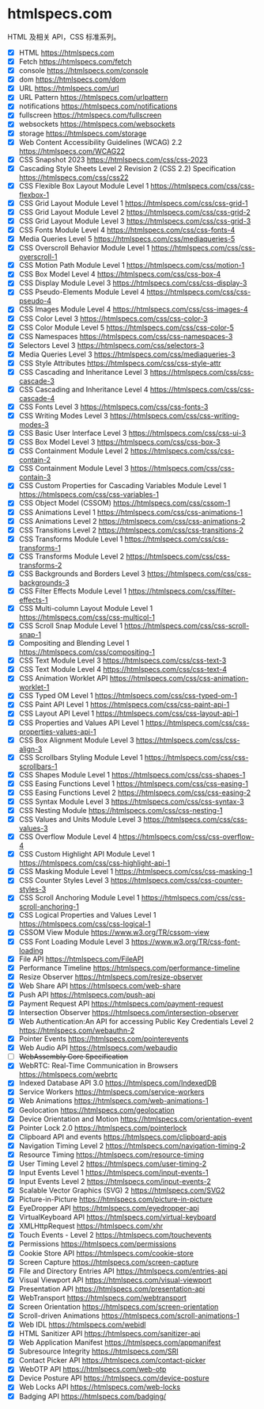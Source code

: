 # htmlspecs.com
HTML 及相关 API，CSS 标准系列。


- [x] HTML https://htmlspecs.com
- [x] Fetch https://htmlspecs.com/fetch
- [x] console https://htmlspecs.com/console
- [x] dom https://htmlspecs.com/dom
- [x] URL https://htmlspecs.com/url
- [x] URL Pattern https://htmlspecs.com/urlpattern
- [x] notifications https://htmlspecs.com/notifications
- [x] fullscreen https://htmlspecs.com/fullscreen
- [x] websockets https://htmlspecs.com/websockets
- [x] storage https://htmlspecs.com/storage
- [x] Web Content Accessibility Guidelines (WCAG) 2.2 https://htmlspecs.com/WCAG22
- [x] CSS Snapshot 2023 https://htmlspecs.com/css/css-2023
- [x] Cascading Style Sheets Level 2 Revision 2 (CSS 2.2) Specification https://htmlspecs.com/css/css22
- [x] CSS Flexible Box Layout Module Level 1 https://htmlspecs.com/css/css-flexbox-1
- [x] CSS Grid Layout Module Level 1 https://htmlspecs.com/css/css-grid-1
- [x] CSS Grid Layout Module Level 2 https://htmlspecs.com/css/css-grid-2
- [x] CSS Grid Layout Module Level 3 https://htmlspecs.com/css/css-grid-3
- [x] CSS Fonts Module Level 4 https://htmlspecs.com/css/css-fonts-4
- [x] Media Queries Level 5 https://htmlspecs.com/css/mediaqueries-5
- [x] CSS Overscroll Behavior Module Level 1 https://htmlspecs.com/css/css-overscroll-1
- [x] CSS Motion Path Module Level 1 https://htmlspecs.com/css/motion-1
- [x] CSS Box Model Level 4 https://htmlspecs.com/css/css-box-4
- [x] CSS Display Module Level 3 https://htmlspecs.com/css/css-display-3
- [x] CSS Pseudo-Elements Module Level 4 https://htmlspecs.com/css/css-pseudo-4
- [x] CSS Images Module Level 4 https://htmlspecs.com/css/css-images-4
- [x] CSS Color Level 3 https://htmlspecs.com/css/css-color-3
- [x] CSS Color Module Level 5 https://htmlspecs.com/css/css-color-5
- [x] CSS Namespaces https://htmlspecs.com/css/css-namespaces-3
- [x] Selectors Level 3 https://htmlspecs.com/css/selectors-3
- [x] Media Queries Level 3 https://htmlspecs.com/css/mediaqueries-3
- [x] CSS Style Attributes https://htmlspecs.com/css/css-style-attr
- [x] CSS Cascading and Inheritance Level 3 https://htmlspecs.com/css/css-cascade-3
- [x] CSS Cascading and Inheritance Level 4 https://htmlspecs.com/css/css-cascade-4
- [x] CSS Fonts Level 3 https://htmlspecs.com/css/css-fonts-3
- [x] CSS Writing Modes Level 3 https://htmlspecs.com/css/css-writing-modes-3
- [x] CSS Basic User Interface Level 3 https://htmlspecs.com/css/css-ui-3
- [x] CSS Box Model Level 3  https://htmlspecs.com/css/css-box-3
- [x] CSS Containment Module Level 2  https://htmlspecs.com/css/css-contain-2
- [x] CSS Containment Module Level 3 https://htmlspecs.com/css/css-contain-3
- [x] CSS Custom Properties for Cascading Variables Module Level 1 https://htmlspecs.com/css/css-variables-1
- [x] CSS Object Model (CSSOM) https://htmlspecs.com/css/cssom-1
- [x] CSS Animations Level 1 https://htmlspecs.com/css/css-animations-1
- [x] CSS Animations Level 2 https://htmlspecs.com/css/css-animations-2
- [x] CSS Transitions Level 2 https://htmlspecs.com/css/css-transitions-2
- [x] CSS Transforms Module Level 1 https://htmlspecs.com/css/css-transforms-1
- [x] CSS Transforms Module Level 2 https://htmlspecs.com/css/css-transforms-2
- [x] CSS Backgrounds and Borders Level 3 https://htmlspecs.com/css/css-backgrounds-3
- [x] CSS Filter Effects Module Level 1 https://htmlspecs.com/css/filter-effects-1
- [x] CSS Multi-column Layout Module Level 1 https://htmlspecs.com/css/css-multicol-1
- [x] CSS Scroll Snap Module Level 1 https://htmlspecs.com/css/css-scroll-snap-1
- [x] Compositing and Blending Level 1 https://htmlspecs.com/css/compositing-1
- [x] CSS Text Module Level 3 https://htmlspecs.com/css/css-text-3
- [x] CSS Text Module Level 4 https://htmlspecs.com/css/css-text-4
- [x] CSS Animation Worklet API https://htmlspecs.com/css/css-animation-worklet-1
- [x] CSS Typed OM Level 1 https://htmlspecs.com/css/css-typed-om-1
- [x] CSS Paint API Level 1 https://htmlspecs.com/css/css-paint-api-1
- [x] CSS Layout API Level 1 https://htmlspecs.com/css/css-layout-api-1
- [x] CSS Properties and Values API Level 1 https://htmlspecs.com/css/css-properties-values-api-1
- [x] CSS Box Alignment Module Level 3 https://htmlspecs.com/css/css-align-3
- [x] CSS Scrollbars Styling Module Level 1 https://htmlspecs.com/css/css-scrollbars-1
- [x] CSS Shapes Module Level 1 https://htmlspecs.com/css/css-shapes-1
- [x] CSS Easing Functions Level 1 https://htmlspecs.com/css/css-easing-1
- [x] CSS Easing Functions Level 2 https://htmlspecs.com/css/css-easing-2
- [x] CSS Syntax Module Level 3 https://htmlspecs.com/css/css-syntax-3
- [x] CSS Nesting Module https://htmlspecs.com/css/css-nesting-1
- [x] CSS Values and Units Module Level 3 https://htmlspecs.com/css/css-values-3
- [x] CSS Overflow Module Level 4 https://htmlspecs.com/css/css-overflow-4
- [x] CSS Custom Highlight API Module Level 1 https://htmlspecs.com/css/css-highlight-api-1
- [x] CSS Masking Module Level 1  https://htmlspecs.com/css/css-masking-1
- [x] CSS Counter Styles Level 3 https://htmlspecs.com/css/css-counter-styles-3
- [x] CSS Scroll Anchoring Module Level 1 https://htmlspecs.com/css/css-scroll-anchoring-1
- [x] CSS Logical Properties and Values Level 1 https://htmlspecs.com/css/css-logical-1
- [x] CSSOM View Module https://www.w3.org/TR/cssom-view
- [x] CSS Font Loading Module Level 3 https://www.w3.org/TR/css-font-loading
- [x] File API  https://htmlspecs.com/FileAPI
- [x] Performance Timeline  https://htmlspecs.com/performance-timeline
- [x] Resize Observer  https://htmlspecs.com/resize-observer
- [x] Web Share API  https://htmlspecs.com/web-share
- [x] Push API  https://htmlspecs.com/push-api
- [x] Payment Request API https://htmlspecs.com/payment-request
- [x] Intersection Observer https://htmlspecs.com/intersection-observer
- [x] Web Authentication:An API for accessing Public Key Credentials Level 2 https://htmlspecs.com/webauthn-2
- [x] Pointer Events https://htmlspecs.com/pointerevents
- [x] Web Audio API https://htmlspecs.com/webaudio
- [ ] ~~WebAssembly Core Specification~~
- [x] WebRTC: Real-Time Communication in Browsers https://htmlspecs.com/webrtc
- [x] Indexed Database API 3.0  https://htmlspecs.com/IndexedDB
- [x] Service Workers  https://htmlspecs.com/service-workers
- [x] Web Animations  https://htmlspecs.com/web-animations-1
- [x] Geolocation https://htmlspecs.com/geolocation
- [x] Device Orientation and Motion https://htmlspecs.com/orientation-event
- [x] Pointer Lock 2.0 https://htmlspecs.com/pointerlock
- [x] Clipboard API and events https://htmlspecs.com/clipboard-apis
- [x] Navigation Timing Level 2 https://htmlspecs.com/navigation-timing-2
- [x] Resource Timing https://htmlspecs.com/resource-timing
- [x] User Timing Level 2 https://htmlspecs.com/user-timing-2
- [x] Input Events Level 1 https://htmlspecs.com/input-events-1
- [x] Input Events Level 2 https://htmlspecs.com/input-events-2
- [x] Scalable Vector Graphics (SVG) 2 https://htmlspecs.com/SVG2
- [x] Picture-in-Picture https://htmlspecs.com/picture-in-picture
- [x] EyeDropper API https://htmlspecs.com/eyedropper-api
- [x] VirtualKeyboard API  https://htmlspecs.com/virtual-keyboard
- [x] XMLHttpRequest https://htmlspecs.com/xhr
- [x] Touch Events - Level 2 https://htmlspecs.com/touchevents
- [x] Permissions https://htmlspecs.com/permissions
- [x] Cookie Store API https://htmlspecs.com/cookie-store
- [x] Screen Capture https://htmlspecs.com/screen-capture
- [x] File and Directory Entries API https://htmlspecs.com/entries-api
- [x] Visual Viewport API https://htmlspecs.com/visual-viewport
- [x] Presentation API https://htmlspecs.com/presentation-api
- [x] WebTransport https://htmlspecs.com/webtransport
- [x] Screen Orientation https://htmlspecs.com/screen-orientation
- [x] Scroll-driven Animations https://htmlspecs.com/scroll-animations-1
- [x] Web IDL https://htmlspecs.com/webidl
- [x] HTML Sanitizer API https://htmlspecs.com/sanitizer-api
- [x] Web Application Manifest https://htmlspecs.com/appmanifest
- [x] Subresource Integrity https://htmlspecs.com/SRI
- [x] Contact Picker API https://htmlspecs.com/contact-picker
- [x] WebOTP API https://htmlspecs.com/web-otp
- [x] Device Posture API https://htmlspecs.com/device-posture
- [x] Web Locks API https://htmlspecs.com/web-locks
- [x] Badging API https://htmlspecs.com/badging/
